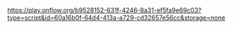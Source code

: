 https://play.onflow.org/b9528152-631f-4246-8a31-ef5fa9e69c03?type=script&id=60a16b0f-64d4-413a-a729-cd32657e56cc&storage=none
